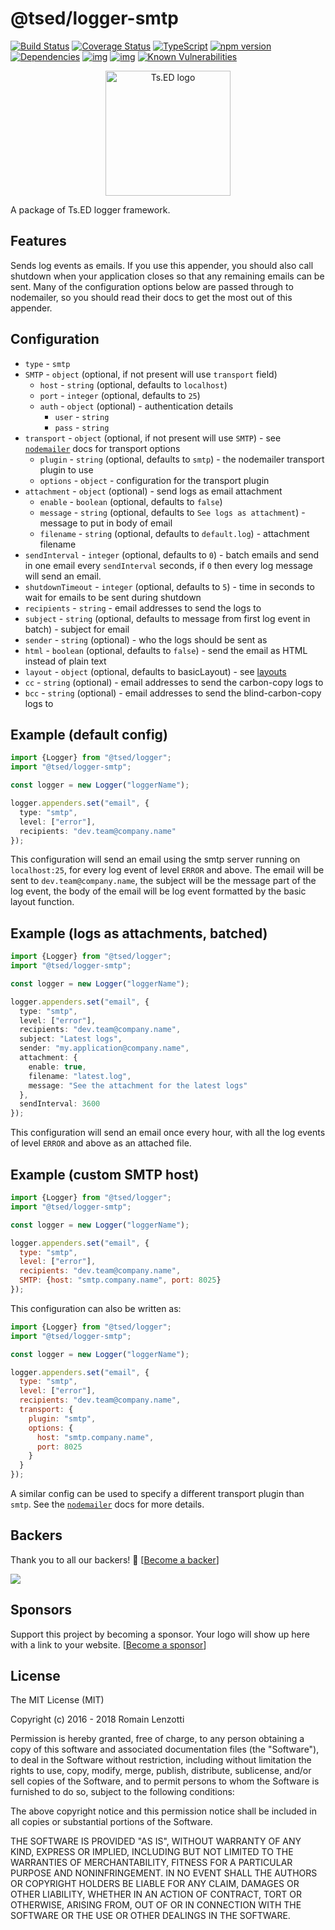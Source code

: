 # @tsed/logger-smtp

[![Build Status](https://travis-ci.org/tsedio/logger.svg?branch=master)](https://travis-ci.org/tsedio/logger)
[![Coverage Status](https://coveralls.io/repos/github/tsedio/logger/badge.svg?branch=master)](https://coveralls.io/github/tsedio/logger?branch=master)
[![TypeScript](https://badges.frapsoft.com/typescript/love/typescript.svg?v=100)](https://github.com/ellerbrock/typescript-badges/)
[![npm version](https://badge.fury.io/js/%40tsed%2Flogger.svg)](https://badge.fury.io/js/%40tsed%2Flogger)
[![Dependencies](https://david-dm.org/tsedio/logger.svg)](https://david-dm.org/tsedio/logger#info=dependencies)
[![img](https://david-dm.org/tsedio/logger/dev-status.svg)](https://david-dm.org/tsedio/logger/#info=devDependencies)
[![img](https://david-dm.org/tsedio/logger/peer-status.svg)](https://david-dm.org/tsedio/logger/#info=peerDependenciess)
[![Known Vulnerabilities](https://snyk.io/test/github/tsedio/logger/badge.svg)](https://snyk.io/test/github/tsedio/ts-express-decorators)

<p style="text-align: center" align="center">
 <a href="https://tsed.io" target="_blank"><img src="https://tsed.io/tsed-og.png" width="200" alt="Ts.ED logo"/></a>
</p>

A package of Ts.ED logger framework.

## Features

Sends log events as emails. If you use this appender, you should also call shutdown when your application closes so that any remaining emails can be sent. Many of the configuration options below are passed through to nodemailer, so you should read their docs to get the most out of this appender.

## Configuration

- `type` - `smtp`
- `SMTP` - `object` (optional, if not present will use `transport` field)
  - `host` - `string` (optional, defaults to `localhost`)
  - `port` - `integer` (optional, defaults to `25`)
  - `auth` - `object` (optional) - authentication details
    - `user` - `string`
    - `pass` - `string`
- `transport` - `object` (optional, if not present will use `SMTP`) - see [`nodemailer`](https://nodemailer.com/smtp/) docs for transport options
  - `plugin` - `string` (optional, defaults to `smtp`) - the nodemailer transport plugin to use
  - `options` - `object` - configuration for the transport plugin
- `attachment` - `object` (optional) - send logs as email attachment
  - `enable` - `boolean` (optional, defaults to `false`)
  - `message` - `string` (optional, defaults to `See logs as attachment`) - message to put in body of email
  - `filename` - `string` (optional, defaults to `default.log`) - attachment filename
- `sendInterval` - `integer` (optional, defaults to `0`) - batch emails and send in one email every `sendInterval` seconds, if `0` then every log message will send an email.
- `shutdownTimeout` - `integer` (optional, defaults to `5`) - time in seconds to wait for emails to be sent during shutdown
- `recipients` - `string` - email addresses to send the logs to
- `subject` - `string` (optional, defaults to message from first log event in batch) - subject for email
- `sender` - `string` (optional) - who the logs should be sent as
- `html` - `boolean` (optional, defaults to `false`) - send the email as HTML instead of plain text
- `layout` - `object` (optional, defaults to basicLayout) - see [layouts](https://logger.tsed.io/layouts.html)
- `cc` - `string` (optional) - email addresses to send the carbon-copy logs to
- `bcc` - `string` (optional) - email addresses to send the blind-carbon-copy logs to

## Example (default config)

```typescript
import {Logger} from "@tsed/logger";
import "@tsed/logger-smtp";

const logger = new Logger("loggerName");

logger.appenders.set("email", {
  type: "smtp",
  level: ["error"],
  recipients: "dev.team@company.name"
});
```

This configuration will send an email using the smtp server running on `localhost:25`, for every log event of level `ERROR` and above.
The email will be sent to `dev.team@company.name`, the subject will be the message part of the log event, the body of the email will be log event formatted by the basic layout function.

## Example (logs as attachments, batched)

```typescript
import {Logger} from "@tsed/logger";
import "@tsed/logger-smtp";

const logger = new Logger("loggerName");

logger.appenders.set("email", {
  type: "smtp",
  level: ["error"],
  recipients: "dev.team@company.name",
  subject: "Latest logs",
  sender: "my.application@company.name",
  attachment: {
    enable: true,
    filename: "latest.log",
    message: "See the attachment for the latest logs"
  },
  sendInterval: 3600
});
```

This configuration will send an email once every hour, with all the log events of level `ERROR` and above as an attached file.

## Example (custom SMTP host)

```javascript
import {Logger} from "@tsed/logger";
import "@tsed/logger-smtp";

const logger = new Logger("loggerName");

logger.appenders.set("email", {
  type: "smtp",
  level: ["error"],
  recipients: "dev.team@company.name",
  SMTP: {host: "smtp.company.name", port: 8025}
});
```

This configuration can also be written as:

```javascript
import {Logger} from "@tsed/logger";
import "@tsed/logger-smtp";

const logger = new Logger("loggerName");

logger.appenders.set("email", {
  type: "smtp",
  level: ["error"],
  recipients: "dev.team@company.name",
  transport: {
    plugin: "smtp",
    options: {
      host: "smtp.company.name",
      port: 8025
    }
  }
});
```

A similar config can be used to specify a different transport plugin than `smtp`. See the [`nodemailer`](https://nodemailer.com/smtp/) docs for more details.

## Backers

Thank you to all our backers! 🙏 [[Become a backer](https://opencollective.com/tsed#backer)]

<a href="https://opencollective.com/tsed#backers" target="_blank"><img src="https://opencollective.com/tsed/tiers/backer.svg?width=890"></a>

## Sponsors

Support this project by becoming a sponsor. Your logo will show up here with a link to your website. [[Become a sponsor](https://opencollective.com/tsed#sponsor)]

## License

The MIT License (MIT)

Copyright (c) 2016 - 2018 Romain Lenzotti

Permission is hereby granted, free of charge, to any person obtaining a copy of this software and associated documentation files (the "Software"), to deal in the Software without restriction, including without limitation the rights to use, copy, modify, merge, publish, distribute, sublicense, and/or sell copies of the Software, and to permit persons to whom the Software is furnished to do so, subject to the following conditions:

The above copyright notice and this permission notice shall be included in all copies or substantial portions of the Software.

THE SOFTWARE IS PROVIDED "AS IS", WITHOUT WARRANTY OF ANY KIND, EXPRESS OR IMPLIED, INCLUDING BUT NOT LIMITED TO THE WARRANTIES OF MERCHANTABILITY, FITNESS FOR A PARTICULAR PURPOSE AND NONINFRINGEMENT. IN NO EVENT SHALL THE AUTHORS OR COPYRIGHT HOLDERS BE LIABLE FOR ANY CLAIM, DAMAGES OR OTHER LIABILITY, WHETHER IN AN ACTION OF CONTRACT, TORT OR OTHERWISE, ARISING FROM, OUT OF OR IN CONNECTION WITH THE SOFTWARE OR THE USE OR OTHER DEALINGS IN THE SOFTWARE.

